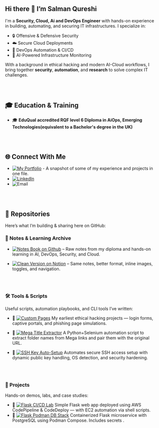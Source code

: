 ## Hi there 👋  I’m Salman Qureshi

I'm a **Security, Cloud, Ai and DevOps Engineer** with hands-on experience in building, automating, and securing IT infrastructures. I specialize in:

- 🔒 Offensive & Defensive Security  
- ☁️ Secure Cloud Deployments  
- 🔄 DevOps Automation & CI/CD  
- 🧠 AI-Powered Infrastructure Monitoring  

With a background in ethical hacking and modern AI-Cloud workflows, I bring together **security**, **automation**, and **research** to solve complex IT challenges.


<br><br>

## 🎓 Education & Training
- 🎓 **EduQual accredited RQF level 6 Diploma in AiOps, Emerging Technologies(equivalent to a Bachelor's degree in the UK)** 


<br><br>

## 🌐 Connect With Me

- [![My Portfolio](https://img.shields.io/badge/-My%20Portfolio-0A66C2?style=for-the-badge&logo=About.me&logoColor=white)](https://github.com/Salman-Qurayshi/Portfolio/tree/main) -  A snapshot of some of my experience and projects in one file.  
- [![LinkedIn](https://img.shields.io/badge/-LinkedIn-0072b1?style=for-the-badge&logo=Linkedin&logoColor=white)](https://www.linkedin.com/in/salman-qureshi-4aa41a247)  
- ![Email](https://img.shields.io/badge/-salmanalqureshi97@gmail.com-D14836?style=for-the-badge&logo=Gmail&logoColor=white)


<br><br>

## 📁 Repositories

Here’s what I’m building & sharing here on GitHub:

### 🧾 Notes & Learning Archive

- [![Notes Book on Github](https://img.shields.io/badge/-Notes%20Book-24292e?style=for-the-badge&logo=github&logoColor=white)](https://github.com/Salman-Qurayshi/Notes-Book) – Raw notes from my diploma and hands-on learning in AI, DevOps, Security, and Cloud.

- [![Clean Version on Notion](https://img.shields.io/badge/-Clean%20Version%20on%20Notion-000000?style=for-the-badge&logo=notion&logoColor=white)](https://rattle-syringa-129.notion.site/Notes-2193e043159d8014b424cd5a359ce775?source=copy_link)
– Same notes, better format, inline images, toggles, and navigation.



<br><br>

### 🛠️ Tools & Scripts

Useful scripts, automation playbooks, and CLI tools I’ve written:

- 🔗 [![Custom Pages](https://img.shields.io/badge/-Custom%20Pages-555555?style=for-the-badge&logo=html5&logoColor=white)](https://github.com/Salman-Qurayshi/Custom-pages)  My earliest ethical hacking projects — login forms, captive portals, and phishing page simulations.
  
- 🔗 [![Mega Title Extractor](https://img.shields.io/badge/-Mega%20Title%20Extractor-FF0000?style=for-the-badge&logo=python&logoColor=white)](https://github.com/Salman-Qurayshi/selenium-mega-link-parser)  A Python+Selenium automation script to extract folder names from Mega links and pair them with the original URL.
  
- 🔗 [![SSH Key Auto-Setup](https://img.shields.io/badge/-SSH%20Key%20Auto--Setup-006400?style=for-the-badge&logo=linux&logoColor=white)](https://github.com/Salman-Qurayshi/ssh-key-auto-setup)  Automates secure SSH access setup with dynamic public key handling, OS detection, and security hardening.


<br><br>

### 🚧 Projects

Hands-on demos, labs, and case studies:

- 🔗 [![Flask CI/CD Lab](https://img.shields.io/badge/-Flask%20CI%2FCD%20Lab-000000?style=for-the-badge&logo=flask&logoColor=white)](https://github.com/Salman-Qurayshi/flask-cicd-lab)  Simple Flask web app deployed using AWS CodePipeline & CodeDeploy — with EC2 automation via shell scripts.
-  🔗 [![Flask Podman DB Stack](https://img.shields.io/badge/-Flask%20Podman%20DB%20Stack-89E051?style=for-the-badge&logo=podman&logoColor=white)]([https://github.com/Salman-Qurayshi/flask-podman-db-stack](https://github.com/Salman-Qurayshi/flask-podman-postgres-stack.git))  
  Containerized Flask microservice with PostgreSQL using Podman Compose. Includes secrets .

  
